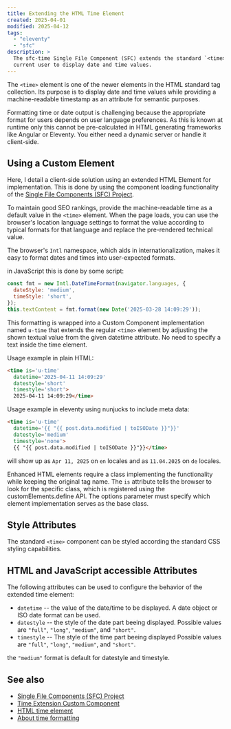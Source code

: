 ```yaml
---
title: Extending the HTML Time Element
created: 2025-04-01
modified: 2025-04-12
tags: 
  - "eleventy"
  - "sfc"
description: >
  The sfc-time Single File Component (SFC) extends the standard `<time>` element to use the date and time formatting of the
  current user to display date and time values.
---
```


The `<time>` element is one of the newer elements in the HTML standard tag collection. Its purpose is to display date and time
values while providing a machine-readable timestamp as an attribute for semantic purposes.

Formatting time or date output is challenging because the appropriate format for users depends on user language preferences. As
this is known at runtime only this cannot be pre-calculated in HTML generating frameworks like Angular or Eleventy. You either
need a dynamic server or handle it client-side.

## Using a Custom Element

Here, I detail a client-side solution using an extended HTML Element for implementation. This is done by using the
component loading functionality of the [Single File Components (SFC) Project](https://github.com/mathertel/sfc).

To maintain good SEO rankings, provide the machine-readable time as a default value in the `<time>` element. When the page
loads, you can use the browser's location language settings to format the value according to typical formats for that language
and replace the pre-rendered technical value.

The browser's `Intl` namespace, which aids in internationalization, makes it easy to format dates and times into user-expected formats.

in JavaScript this is done by some script:

``` js
const fmt = new Intl.DateTimeFormat(navigator.languages, {
  dateStyle: 'medium',
  timeStyle: 'short',
});
this.textContent = fmt.format(new Date('2025-03-28 14:09:29'));
```

This formatting is wrapped into a Custom Component implementation named `u-time` that extends the regular `<time>` element
by adjusting the shown textual value from the given datetime attribute. No need to specify a text inside the time element.

Usage example in plain HTML:

```html
<time is='u-time'
  datetime='2025-04-11 14:09:29'
  datestyle='short'
  timestyle='short'>
  2025-04-11 14:09:29</time>
```

Usage example in eleventy using nunjucks to include meta data:

```html
<time is='u-time'
  datetime='{{ "{{ post.data.modified | toISODate }}"}}'
  datestyle='medium'
  timestyle='none'>
  {{ "{{ post.data.modified | toISODate }}"}}</time>
```

will show up as `Apr 11, 2025` on `en` locales and as `11.04.2025` on `de` locales.

Enhanced HTML elements require a class implementing the functionality while keeping the original tag name. The `is` attribute
tells the browser to look for the specific class, which is registered using the customElements.define API. The options parameter
must specify which element implementation serves as the base class.


## Style Attributes

The standard `<time>` component can be styled according the standard CSS styling capabilities.


## HTML and JavaScript accessible Attributes

The following attributes can be used to configure the behavior of the extended time element:

* `datetime` -- the value of the date/time to be displayed. A date object or ISO date format can be used.
* `datestyle` -- the style of the date part beeing displayed. Possible values are `"full"`, `"long"`, `"medium"`, and `"short"`.
* `timestyle` -- The style of the time part beeing displayed  Possible values are `"full"`, `"long"`, `"medium"`, and `"short"`.

the `"medium"` format is default for datestyle and timestyle.

## See also

* [Single File Components (SFC) Project](https://github.com/mathertel/sfc)
* [Time Extension Custom Component](https://github.com/mathertel/sfc/blob/main/doc/u-time.md)
* [HTML time element](https://developer.mozilla.org/en-US/docs/Web/HTML/Element/time)
* [About time formatting](https://developer.mozilla.org/en-US/docs/Web/JavaScript/Reference/Global_Objects/Intl/DateTimeFormat/DateTimeFormat)
